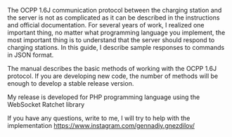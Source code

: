 The OCPP 1.6J communication protocol between the charging station and the server is not as complicated as it can be described in the instructions and official documentation. For several years of work, I realized one important thing, no matter what programming language you implement, the most important thing is to understand that the server should respond to charging stations. In this guide, I describe sample responses to commands in JSON format.

The manual describes the basic methods of working with the OCPP 1.6J protocol. If you are developing new code, the number of methods will be enough to develop a stable release version.

My release is developed for
PHP programming language using the WebSocket Ratchet library

If you have any questions, write to me, I will try to help with the implementation
https://www.instagram.com/gennadiy.gnezdilov/
